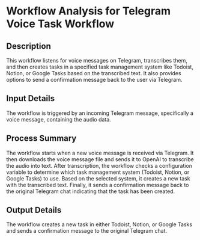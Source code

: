 # Workflow Analysis for Telegram Voice Task Workflow

## Description
This workflow listens for voice messages on Telegram, transcribes them, and then creates tasks in a specified task management system like Todoist, Notion, or Google Tasks based on the transcribed text. It also provides options to send a confirmation message back to the user via Telegram.

## Input Details
The workflow is triggered by an incoming Telegram message, specifically a voice message, containing the audio data.

## Process Summary
The workflow starts when a new voice message is received via Telegram. It then downloads the voice message file and sends it to OpenAI to transcribe the audio into text. After transcription, the workflow checks a configuration variable to determine which task management system (Todoist, Notion, or Google Tasks) to use. Based on the selected system, it creates a new task with the transcribed text. Finally, it sends a confirmation message back to the original Telegram chat indicating that the task has been created.

## Output Details
The workflow creates a new task in either Todoist, Notion, or Google Tasks and sends a confirmation message to the original Telegram chat.
